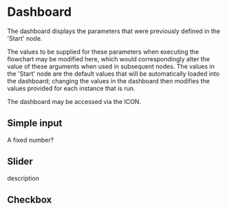 # Dashboard

The dashboard displays the parameters that were previously defined in the 'Start' node. 

The values to be supplied for these parameters when executing the flowchart may be modified here, which would correspondingly alter the value of these arguments when used in subsequent nodes. The values in the 'Start' node are the default values that will be automatically loaded into the dashboard; changing the values in the dashboard then modifies the values provided for each instance that is run.

The dashboard may be accessed via the ICON. 

## Simple input

A fixed number?

## Slider

description

## Checkbox




